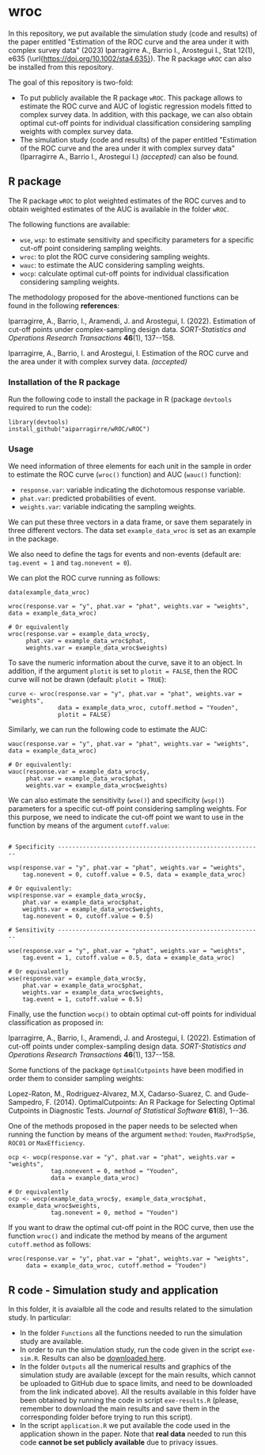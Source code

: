 # wroc

In this repository, we put available the simulation study (code and results) of the paper entitled "Estimation of the ROC curve and the area under it with complex survey data" (2023) Iparragirre A., Barrio I., Arostegui I., Stat 12(1), e635 (\url{https://doi.org/10.1002/sta4.635}). The R package `wROC` can also be installed from this repository.

The goal of this repository is two-fold:

- To put publicly available the R package `wROC`. This package allows to estimate the ROC curve and AUC of logistic regression models fitted to complex survey data. In addition, with this package, we can also obtain optimal cut-off points for individual classification considering sampling weights with complex survey data.
- The simulation study (code and results) of the paper entitled "Estimation of the ROC curve and the area under it with complex survey data" (Iparragirre A., Barrio I., Arostegui I.) *(accepted)* can also be found.

## R package

The R package `wROC` to plot weighted estimates of the ROC curves and to obtain weighted estimates of the AUC is available in the folder `wROC`.

The following functions are available:

- `wse`, `wsp`: to estimate sensitivity and specificity parameters for a specific cut-off point considering sampling weights.
- `wroc`: to plot the ROC curve considering sampling weights.
- `wauc`: to estimate the AUC considering sampling weights.
- `wocp`: calculate optimal cut-off points for individual classification considering sampling weights.

The methodology proposed for the above-mentioned functions can be found in the following **references**:

Iparragirre, A., Barrio, I., Aramendi, J. and Arostegui, I. (2022). Estimation of cut-off points under complex-sampling design data. *SORT-Statistics and Operations Research Transactions* **46**(1), 137--158.

Iparragirre, A., Barrio, I. and Arostegui, I. Estimation of the ROC curve and the area under it with complex survey data. *(accepted)*

### Installation of the R package

Run the following code to install the package in R (package `devtools` required to run the code):

```{r}
library(devtools)
install_github("aiparragirre/wROC/wROC")
```

### Usage

We need information of three elements for each unit in the sample in order to estimate the ROC curve (`wroc()` function) and AUC (`wauc()` function):

- `response.var`: variable indicating the dichotomous response variable.
- `phat.var`: predicted probabilities of event.
- `weights.var`: variable indicating the sampling weights.

We can put these three vectors in a data frame, or save them separately in three different vectors. The data set `example_data_wroc` is set as an example in the package.

We also need to define the tags for events and non-events (default are: `tag.event = 1` and `tag.nonevent = 0`).

We can plot the ROC curve running as follows:

```{r}
data(example_data_wroc)

wroc(response.var = "y", phat.var = "phat", weights.var = "weights", data = example_data_wroc)

# Or equivalently
wroc(response.var = example_data_wroc$y,
     phat.var = example_data_wroc$phat,
     weights.var = example_data_wroc$weights)
```

To save the numeric information about the curve, save it to an object. In addition, if the argument `plotit` is set to `plotit = FALSE`, then the ROC curve will not be drawn (default: `plotit = TRUE`):

```{r}
curve <- wroc(response.var = "y", phat.var = "phat", weights.var = "weights",
              data = example_data_wroc, cutoff.method = "Youden",
              plotit = FALSE)
```

Similarly, we can run the following code to estimate the AUC:

```{r}
wauc(response.var = "y", phat.var = "phat", weights.var = "weights", data = example_data_wroc)

# Or equivalently:
wauc(response.var = example_data_wroc$y,
     phat.var = example_data_wroc$phat,
     weights.var = example_data_wroc$weights)
```

We can also estimate the sensitivity (`wse()`) and specificity (`wsp()`) parameters for a specific cut-off point considering sampling weights. For this purpose, we need to indicate the cut-off point we want to use in the function by means of the argument `cutoff.value`:

```{r}

# Specificity ----------------------------------------------------------

wsp(response.var = "y", phat.var = "phat", weights.var = "weights",
    tag.nonevent = 0, cutoff.value = 0.5, data = example_data_wroc)

# Or equivalently:
wsp(response.var = example_data_wroc$y,
    phat.var = example_data_wroc$phat,
    weights.var = example_data_wroc$weights,
    tag.nonevent = 0, cutoff.value = 0.5)
   
# Sensitivity ----------------------------------------------------------

wse(response.var = "y", phat.var = "phat", weights.var = "weights",
    tag.event = 1, cutoff.value = 0.5, data = example_data_wroc)

# Or equivalently
wse(response.var = example_data_wroc$y,
    phat.var = example_data_wroc$phat,
    weights.var = example_data_wroc$weights,
    tag.event = 1, cutoff.value = 0.5)
```

Finally, use the function `wocp()` to obtain optimal cut-off points for individual classification as proposed in: 

Iparragirre, A., Barrio, I., Aramendi, J. and Arostegui, I. (2022). Estimation of cut-off points under complex-sampling design data. *SORT-Statistics and Operations Research Transactions* **46**(1), 137--158.

Some functions of the package `OptimalCutpoints` have been modified in order them to consider sampling weights:

Lopez-Raton, M., Rodriguez-Alvarez, M.X, Cadarso-Suarez, C. and Gude-Sampedro, F. (2014). OptimalCutpoints: An R Package for Selecting Optimal Cutpoints in Diagnostic Tests. *Journal of Statistical Software* **61**(8), 1--36.

One of the methods proposed in the paper needs to be selected when running the function by means of the argument `method`: `Youden`, `MaxProdSpSe`, `ROC01` or `MaxEfficiency`.

```{r}
ocp <- wocp(response.var = "y", phat.var = "phat", weights.var = "weights",
            tag.nonevent = 0, method = "Youden",
            data = example_data_wroc)

# Or equivalently
ocp <- wocp(example_data_wroc$y, example_data_wroc$phat, example_data_wroc$weights,
            tag.nonevent = 0, method = "Youden")
```

If you want to draw the optimal cut-off point in the ROC curve, then use the function `wroc()` and indicate the method by means of the argument `cutoff.method` as follows:

```{r}
wroc(response.var = "y", phat.var = "phat", weights.var = "weights",
     data = example_data_wroc, cutoff.method = "Youden")
```

## R code - Simulation study and application

In this folder, it is avaialble all the code and results related to the simulation study. In particular:

- In the folder `Functions` all the functions needed to run the simulation study are available.
- In order to run the simulation study, run the code given in the script `exe-sim.R`. Results can also be [downloaded here](http://aiparragirre006.quickconnect.to/d/s/tgfgP7Ok1PNY7DUAzIux8J3WmfJmCYyS/_ZuzJJKB0iel11EC38x5yewjBAJseQGK-q71gVYbhuQo).
- In the folder `Outputs` all the numerical results and graphics of the simulation study are available (except for the main results, which cannot be uploaded to GitHub due to space limits, and need to be downloaded from the link indicated above). All the results available in this folder have been obtained by running the code in script `exe-results.R` (please, remember to download the main results and save them in the corresponding folder before trying to run this script). 
- In the script `application.R` we put available the code used in the application shown in the paper. Note that **real data** needed to run this code **cannot be set publicly available** due to privacy issues.


